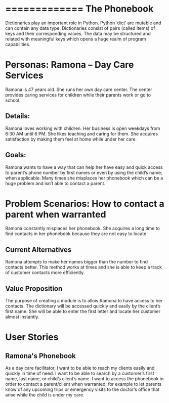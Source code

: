 
=============
The Phonebook
=============

Dictionaries play an important role in Python. Python ‘dict’ are mutable and can
contain any data type. Dictionaries consist of pairs (called items) of keys and
their corresponding values. The data may be structured and related with
meaningful keys which opens a huge realm of program capabilities.

Personas: Ramona – Day Care Services
====================================

Ramona is 47 years old. She runs her own day care center. The center 
provides caring services for children while their parents work or go 
to school. 

Details: 
--------

Ramona loves working with children. Her business is open weekdays 
from 6:30 AM until 6 PM. She likes teaching and caring for them.
She acquires satisfaction by making them feel at home while under
her care.

Goals:
------

Ramona wants to have a way that can help her have easy and quick
access to parent’s phone number by first names or even by using
the child’s name; when applicable. Many times she misplaces her
phonebook which can be a huge problem and isn’t able to contact
a parent. 

Problem Scenarios: How to contact a parent when warranted
=========================================================

Ramona constantly misplaces her phonebook. She acquires a long
time to find contacts in her phonebook because they are not easy
to locate.

Current Alternatives
--------------------

Ramona attempts to make her names bigger than the number to find
contacts better. This method works at times and she is able to keep
a track of customer contacts more efficiently. 

Value Proposition
-----------------

The purpose of creating a module is to allow Ramona to have access to
her contacts. The dictionary will be accessed quickly and easily by the
client’s first name. She will be able to enter the first letter and locate
her customer almost instantly.

User Stories
============

Ramona's Phonebook
------------------

As a day care facilitator, I want to be able to reach my clients easily
and quickly in time of need. I want to be able to search by a customer’s
first name, last name, or child’s client’s name. I want to access the
phonebook in order to contact a parent/client when warranted; for example
to let parents know of any upcoming trips or emergency visits to the
doctor’s office that arise while the child is under my care.
